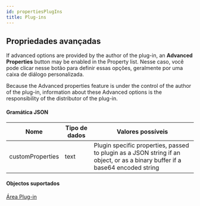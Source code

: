 ```yaml
---
id: propertiesPlugIns
title: Plug-ins
---
```


## Propriedades avançadas

If advanced options are provided by the author of the plug-in, an **Advanced Properties** button may be enabled in the Property list. Nesse caso, você pode clicar nesse botão para definir essas opções, geralmente por uma caixa de diálogo personalizada.

Because the Advanced properties feature is under the control of the author of the plug-in, information about these Advanced options is the responsibility of the distributor of the plug-in.

#### Gramática JSON

| Nome             | Tipo de dados | Valores possíveis                                                                                                            |
| ---------------- | ------------- | ---------------------------------------------------------------------------------------------------------------------------- |
| customProperties | text          | Plugin specific properties, passed to plugin as a JSON string if an object, or as a binary buffer if a base64 encoded string |

#### Objectos suportados

[Área Plug-in](pluginArea_overview.md)
